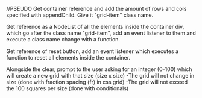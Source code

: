 //PSEUDO
Get container reference and add the amount of rows and cols specified with appendChild. Give it "grid-item" class name.

Get reference as a NodeList of all the elements inside the container div, which go after the class name "grid-item", add an event listener to them and execute a class name change with a function.

Get reference of reset button, add an event listener which executes a function to reset all elements inside the container.

Alongside the clear, prompt to the user asking for an integer (0-100) which will create a new grid with that size (size x size)
    -The grid will not change in size (done with fraction spacing (fr) in css grid)
    -The grid will not exceed the 100 squares per size (done with conditionals)
    
